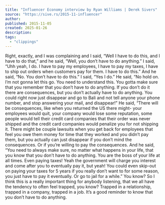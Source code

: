 ```yaml
---
title: "Influencer Economy interview by Ryan Williams | Derek Sivers"
source: "https://sive.rs/2015-11-influencer"
author:
published: 2015-11-05
created: 2025-01-26
description:
tags:
  - "clippings"
---
```

Right, exactly, and I was complaining and I said, “Well I have to do this, and I have to do that,” and he said, “Well, you don’t have to do anything.” I said, “Uhh yeah, I do. I have to pay my employees, I have to pay my taxes, I have to ship out orders when customers pay for them. I have to do this.” And he said, “No. You don’t have to do this.” I said, “Yes I do.” He said, “No hold on. I’m not gonna let this go. You need to understand this. You gotta make sure that you remember that you don’t have to do anything. If you don’t do it there are consequences, but you don’t actually have to do anything. You could right now just disappear and go to Bali and not tell anyone your phone number, and stop answering your mail, and disappear!” He said, “There will be consequences, like when you returned the US there might- your employees would quit, your company would lose some reputation, some people would tell their credit card companies that their order was never shipped and the credit card companies would penalize you for not shipping it. There might be couple lawsuits when you get back for employees that feel you owe them money for time that they worked and you didn’t pay them, but you actually can just disappear if you don’t mind the consequences. Or if you’re willing to pay the consequences. And he said, “You need to always make sure, no matter what happens in your life, that you know that you don’t have to do anything. You are the boss of your life at all times. Even paying taxes! Yeah the government will charge you interest and come after you to eventually pay it, but yeah! You could even skip-out on paying your taxes for 5 years if you really don’t want to for some reason, you just have to pay it eventually. Or go to jail for a while.” You know? So I think this is a really important thing for anybody listening, that we all have the tendency to often feel trapped, you know? Trapped in a relationship, trapped in a company, trapped in a job. It’s a good reminder to know that you don’t have to do anything.